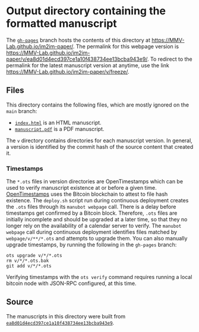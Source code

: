 # Output directory containing the formatted manuscript

The [`gh-pages`](https://github.com/MMV-Lab/im2im-paper/tree/gh-pages) branch hosts the contents of this directory at <https://MMV-Lab.github.io/im2im-paper/>.
The permalink for this webpage version is <https://MMV-Lab.github.io/im2im-paper/v/ea8d01d4ecd397ce1a10f438734ee13bcba943e9/>.
To redirect to the permalink for the latest manuscript version at anytime, use the link <https://MMV-Lab.github.io/im2im-paper/v/freeze/>.

## Files

This directory contains the following files, which are mostly ignored on the `main` branch:

+ [`index.html`](index.html) is an HTML manuscript.
+ [`manuscript.pdf`](manuscript.pdf) is a PDF manuscript.

The `v` directory contains directories for each manuscript version.
In general, a version is identified by the commit hash of the source content that created it.

### Timestamps

The `*.ots` files in version directories are OpenTimestamps which can be used to verify manuscript existence at or before a given time.
[OpenTimestamps](https://opentimestamps.org/) uses the Bitcoin blockchain to attest to file hash existence.
The `deploy.sh` script run during continuous deployment creates the `.ots` files through its `manubot webpage` call.
There is a delay before timestamps get confirmed by a Bitcoin block.
Therefore, `.ots` files are initially incomplete and should be upgraded at a later time, so that they no longer rely on the availability of a calendar server to verify.
The `manubot webpage` call during continuous deployment identifies files matched by `webpage/v/**/*.ots` and attempts to upgrade them.
You can also manually upgrade timestamps, by running the following in the `gh-pages` branch:

```shell
ots upgrade v/*/*.ots
rm v/*/*.ots.bak
git add v/*/*.ots
```

Verifying timestamps with the `ots verify` command requires running a local bitcoin node with JSON-RPC configured, at this time.

## Source

The manuscripts in this directory were built from
[`ea8d01d4ecd397ce1a10f438734ee13bcba943e9`](https://github.com/MMV-Lab/im2im-paper/commit/ea8d01d4ecd397ce1a10f438734ee13bcba943e9).
